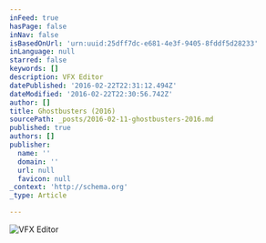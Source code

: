 ```yaml
---
inFeed: true
hasPage: false
inNav: false
isBasedOnUrl: 'urn:uuid:25dff7dc-e681-4e3f-9405-8fddf5d28233'
inLanguage: null
starred: false
keywords: []
description: VFX Editor
datePublished: '2016-02-22T22:31:12.494Z'
dateModified: '2016-02-22T22:30:56.742Z'
author: []
title: Ghostbusters (2016)
sourcePath: _posts/2016-02-11-ghostbusters-2016.md
published: true
authors: []
publisher:
  name: ''
  domain: ''
  url: null
  favicon: null
_context: 'http://schema.org'
_type: Article

---
```

![VFX Editor](https://the-grid-user-content.s3-us-west-2.amazonaws.com/3a35f483-b64a-439e-b1eb-5d7b591a7cae.jpg)